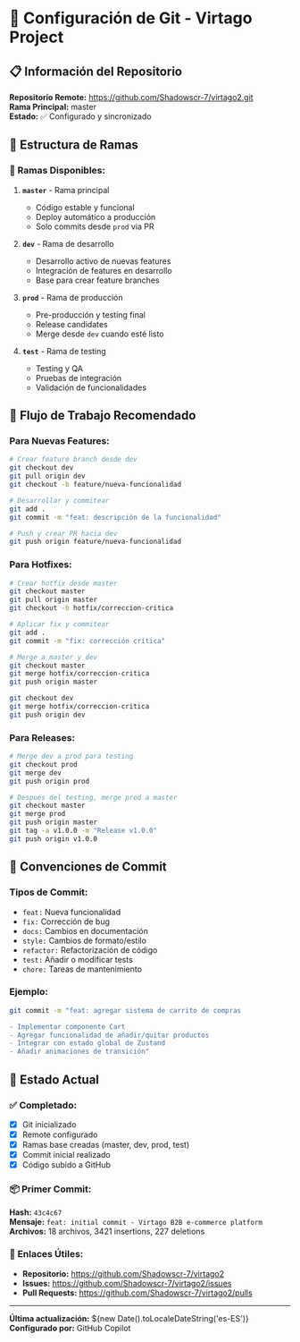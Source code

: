 # 🔧 Configuración de Git - Virtago Project

## 📋 Información del Repositorio

**Repositorio Remote:** https://github.com/Shadowscr-7/virtago2.git  
**Rama Principal:** master  
**Estado:** ✅ Configurado y sincronizado

## 🌿 Estructura de Ramas

### 📂 Ramas Disponibles:

1. **`master`** - Rama principal
   - Código estable y funcional
   - Deploy automático a producción
   - Solo commits desde `prod` via PR

2. **`dev`** - Rama de desarrollo
   - Desarrollo activo de nuevas features
   - Integración de features en desarrollo
   - Base para crear feature branches

3. **`prod`** - Rama de producción
   - Pre-producción y testing final
   - Release candidates
   - Merge desde `dev` cuando esté listo

4. **`test`** - Rama de testing
   - Testing y QA
   - Pruebas de integración
   - Validación de funcionalidades

## 🔄 Flujo de Trabajo Recomendado

### Para Nuevas Features:

```bash
# Crear feature branch desde dev
git checkout dev
git pull origin dev
git checkout -b feature/nueva-funcionalidad

# Desarrollar y commitear
git add .
git commit -m "feat: descripción de la funcionalidad"

# Push y crear PR hacia dev
git push origin feature/nueva-funcionalidad
```

### Para Hotfixes:

```bash
# Crear hotfix desde master
git checkout master
git pull origin master
git checkout -b hotfix/correccion-critica

# Aplicar fix y commitear
git add .
git commit -m "fix: corrección crítica"

# Merge a master y dev
git checkout master
git merge hotfix/correccion-critica
git push origin master

git checkout dev
git merge hotfix/correccion-critica
git push origin dev
```

### Para Releases:

```bash
# Merge dev a prod para testing
git checkout prod
git merge dev
git push origin prod

# Después del testing, merge prod a master
git checkout master
git merge prod
git push origin master
git tag -a v1.0.0 -m "Release v1.0.0"
git push origin v1.0.0
```

## 📝 Convenciones de Commit

### Tipos de Commit:

- `feat:` Nueva funcionalidad
- `fix:` Corrección de bug
- `docs:` Cambios en documentación
- `style:` Cambios de formato/estilo
- `refactor:` Refactorización de código
- `test:` Añadir o modificar tests
- `chore:` Tareas de mantenimiento

### Ejemplo:

```bash
git commit -m "feat: agregar sistema de carrito de compras

- Implementar componente Cart
- Agregar funcionalidad de añadir/quitar productos
- Integrar con estado global de Zustand
- Añadir animaciones de transición"
```

## 🚀 Estado Actual

### ✅ Completado:

- [x] Git inicializado
- [x] Remote configurado
- [x] Ramas base creadas (master, dev, prod, test)
- [x] Commit inicial realizado
- [x] Código subido a GitHub

### 📦 Primer Commit:

**Hash:** `43c4c67`  
**Mensaje:** `feat: initial commit - Virtago B2B e-commerce platform`  
**Archivos:** 18 archivos, 3421 insertions, 227 deletions

### 🔗 Enlaces Útiles:

- **Repositorio:** https://github.com/Shadowscr-7/virtago2
- **Issues:** https://github.com/Shadowscr-7/virtago2/issues
- **Pull Requests:** https://github.com/Shadowscr-7/virtago2/pulls

---

**Última actualización:** ${new Date().toLocaleDateString('es-ES')}  
**Configurado por:** GitHub Copilot
